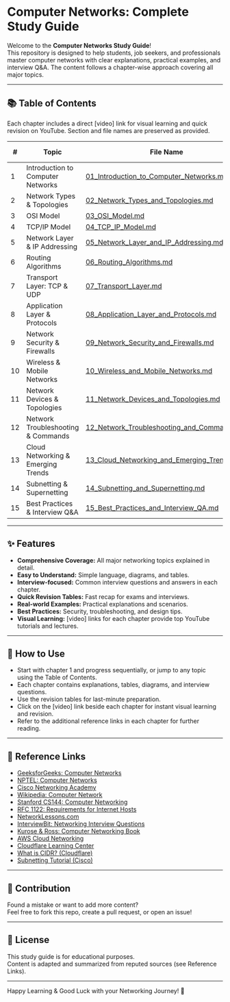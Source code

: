 # Computer Networks: Complete Study Guide

Welcome to the **Computer Networks Study Guide**!  
This repository is designed to help students, job seekers, and professionals master computer networks with clear explanations, practical examples, and interview Q&A. The content follows a chapter-wise approach covering all major topics.

---

## 📚 Table of Contents

Each chapter includes a direct [video] link for visual learning and quick revision on YouTube. Section and file names are preserved as provided.

| #  | Topic                                           | File Name                                               |   | Video Link |
|----|-------------------------------------------------|---------------------------------------------------------|---|------------|
| 1  | Introduction to Computer Networks               | [01_Introduction_to_Computer_Networks.md](./01_Introduction_to_Computer_Networks.md) |   | [video](https://www.youtube.com/results?search_query=Introduction+to+Computer+Networks) |
| 2  | Network Types & Topologies                      | [02_Network_Types_and_Topologies.md](./02_Network_Types_and_Topologies.md)           |   | [video](https://www.youtube.com/results?search_query=Network+Types+and+Topologies) |
| 3  | OSI Model                                      | [03_OSI_Model.md](./03_OSI_Model.md)                                           |   | [video](https://www.youtube.com/results?search_query=OSI+Model) |
| 4  | TCP/IP Model                                   | [04_TCP_IP_Model.md](./04_TCP_IP_Model.md)                                     |   | [video](https://www.youtube.com/results?search_query=TCP+IP+Model) |
| 5  | Network Layer & IP Addressing                  | [05_Network_Layer_and_IP_Addressing.md](./05_Network_Layer_and_IP_Addressing.md)     |   | [video](https://www.youtube.com/results?search_query=Network+Layer+IP+Addressing) |
| 6  | Routing Algorithms                             | [06_Routing_Algorithms.md](./06_Routing_Algorithms.md)                                 |   | [video](https://www.youtube.com/results?search_query=Routing+Algorithms+in+Networking) |
| 7  | Transport Layer: TCP & UDP                     | [07_Transport_Layer.md](./07_Transport_Layer.md)                                   |   | [video](https://www.youtube.com/results?search_query=Transport+Layer+TCP+UDP) |
| 8  | Application Layer & Protocols                  | [08_Application_Layer_and_Protocols.md](./08_Application_Layer_and_Protocols.md)       |   | [video](https://www.youtube.com/results?search_query=Application+Layer+Protocols+in+Networking) |
| 9  | Network Security & Firewalls                   | [09_Network_Security_and_Firewalls.md](./09_Network_Security_and_Firewalls.md)         |   | [video](https://www.youtube.com/results?search_query=Network+Security+Firewalls) |
| 10 | Wireless & Mobile Networks                     | [10_Wireless_and_Mobile_Networks.md](./10_Wireless_and_Mobile_Networks.md)             |   | [video](https://www.youtube.com/results?search_query=Wireless+and+Mobile+Networks) |
| 11 | Network Devices & Topologies                   | [11_Network_Devices_and_Topologies.md](./11_Network_Devices_and_Topologies.md)         |   | [video](https://www.youtube.com/results?search_query=Network+Devices+and+Topologies) |
| 12 | Network Troubleshooting & Commands              | [12_Network_Troubleshooting_and_Commands.md](./12_Network_Troubleshooting_and_Commands.md) |   | [video](https://www.youtube.com/results?search_query=Network+Troubleshooting+Commands) |
| 13 | Cloud Networking & Emerging Trends              | [13_Cloud_Networking_and_Emerging_Trends.md](./13_Cloud_Networking_and_Emerging_Trends.md) |   | [video](https://www.youtube.com/results?search_query=Cloud+Networking+Emerging+Trends) |
| 14 | Subnetting & Supernetting                      | [14_Subnetting_and_Supernetting.md](./14_Subnetting_and_Supernetting.md)                 |   | [video](https://www.youtube.com/results?search_query=Subnetting+and+Supernetting) |
| 15 | Best Practices & Interview Q&A                  | [15_Best_Practices_and_Interview_QA.md](./15_Best_Practices_and_Interview_QA.md)         |   | [video](https://www.youtube.com/results?search_query=Computer+Network+Interview+Questions) |

---

## ✨ Features

- **Comprehensive Coverage:** All major networking topics explained in detail.
- **Easy to Understand:** Simple language, diagrams, and tables.
- **Interview-focused:** Common interview questions and answers in each chapter.
- **Quick Revision Tables:** Fast recap for exams and interviews.
- **Real-world Examples:** Practical explanations and scenarios.
- **Best Practices:** Security, troubleshooting, and design tips.
- **Visual Learning:** [video] links for each chapter provide top YouTube tutorials and lectures.

---

## 📖 How to Use

- Start with chapter 1 and progress sequentially, or jump to any topic using the Table of Contents.
- Each chapter contains explanations, tables, diagrams, and interview questions.
- Use the revision tables for last-minute preparation.
- Click on the [video] link beside each chapter for instant visual learning and revision.
- Refer to the additional reference links in each chapter for further reading.

---

## 🔗 Reference Links

- [GeeksforGeeks: Computer Networks](https://www.geeksforgeeks.org/computer-network-tutorials/)
- [NPTEL: Computer Networks](https://nptel.ac.in/courses/106/105/106105081/)
- [Cisco Networking Academy](https://www.netacad.com/courses/networking)
- [Wikipedia: Computer Network](https://en.wikipedia.org/wiki/Computer_network)
- [Stanford CS144: Computer Networking](https://web.stanford.edu/class/cs144/)
- [RFC 1122: Requirements for Internet Hosts](https://tools.ietf.org/html/rfc1122)
- [NetworkLessons.com](https://networklessons.com/)
- [InterviewBit: Networking Interview Questions](https://www.interviewbit.com/networking-interview-questions/)
- [Kurose & Ross: Computer Networking Book](https://booksite.elsevier.com/9780123850591/)
- [AWS Cloud Networking](https://aws.amazon.com/networking/)
- [Cloudflare Learning Center](https://www.cloudflare.com/learning/)
- [What is CIDR? (Cloudflare)](https://www.cloudflare.com/learning/network-layer/what-is-cidr/)
- [Subnetting Tutorial (Cisco)](https://www.cisco.com/c/en/us/support/docs/ip/routing-information-protocol-rip/13788-3.html)

---

## 📝 Contribution

Found a mistake or want to add more content?  
Feel free to fork this repo, create a pull request, or open an issue!

---

## 📢 License

This study guide is for educational purposes.  
Content is adapted and summarized from reputed sources (see Reference Links).

---

Happy Learning & Good Luck with your Networking Journey! 🚀

